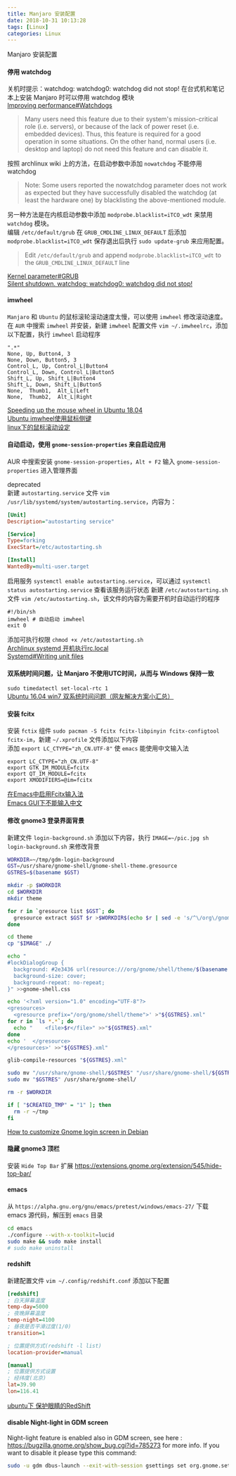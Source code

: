 ```yaml
---
title: Manjaro 安装配置
date: 2018-10-31 10:13:28
tags: [Linux]
categories: Linux
---
```

Manjaro 安装配置
<!-- more -->

#### 停用 watchdog
关机时提示：watchdog: watchdog0: watchdog did not stop! 在台式机和笔记本上安装 Manjaro 时可以停用 watchdog 模块  
[Improving performance#Watchdogs](https://wiki.archlinux.org/index.php/Improving_performance#Watchdogs)
> Many users need this feature due to their system's mission-critical role (i.e. servers), or because of the lack of power reset (i.e. embedded devices). Thus, this feature is required for a good operation in some situations. On the other hand, normal users (i.e. desktop and laptop) do not need this feature and can disable it.

按照 archlinux wiki 上的方法，在启动参数中添加 `nowatchdog` 不能停用 watchdog
> Note: Some users reported the nowatchdog parameter does not work as expected but they have successfully disabled the watchdog (at least the hardware one) by blacklisting the above-mentioned module.

另一种方法是在内核启动参数中添加 `modprobe.blacklist=iTCO_wdt` 来禁用 `watchdog` 模块。  
编辑 `/etc/default/grub` 在 `GRUB_CMDLINE_LINUX_DEFAULT` 后添加 `modprobe.blacklist=iTCO_wdt` 保存退出后执行 `sudo update-grub` 来应用配置。  
> Edit `/etc/default/grub` and append `modprobe.blacklist=iTCO_wdt` to the `GRUB_CMDLINE_LINUX_DEFAULT` line

[Kernel parameter#GRUB](https://wiki.archlinux.org/index.php/Kernel_parameters#GRUB)  
[Silent shutdown. watchdog: watchdog0: watchdog did not stop!](https://bbs.archlinux.org/viewtopic.php?id=221239)

#### imwheel
`Manjaro` 和 `Ubuntu` 的鼠标滚轮滚动速度太慢，可以使用 `imwheel` 修改滚动速度。
在 `AUR` 中搜索 `imwheel` 并安装，新建 `imwheel` 配置文件 `vim ~/.imwheelrc`，添加以下配置，执行 `imwheel` 启动程序
```
".*"
None, Up, Button4, 3
None, Down, Button5, 3
Control_L, Up, Control_L|Button4
Control_L, Down, Control_L|Button5
Shift_L, Up, Shift_L|Button4
Shift_L, Down, Shift_L|Button5
None,  Thumb1,  Alt_L|Left
None,  Thumb2,  Alt_L|Right
```

[Speeding up the mouse wheel in Ubuntu 18.04](https://askubuntu.com/questions/1030678/speeding-up-the-mouse-wheel-in-ubuntu-18-04)  
[Ubuntu imwheel使用鼠标侧键](https://www.jianshu.com/p/ffe1807fe66d)  
[linux下的鼠标滚动设定](https://www.jianshu.com/p/406f34871856)

#### 自动启动，使用 `gnome-session-properties` 来自启动应用
AUR 中搜索安装 `gnome-session-properties`，`Alt + F2` 输入 `gnome-session-properties` 进入管理界面

deprecated  
新建 `autostarting.service` 文件 `vim /usr/lib/systemd/system/autostarting.service`，内容为：
```ini
[Unit]
Description="autostarting service" 

[Service]
Type=forking
ExecStart=/etc/autostarting.sh

[Install]
WantedBy=multi-user.target
```
启用服务 `systemctl enable autostarting.service`，可以通过 `systemctl status autostarting.service` 查看该服务运行状态
新建 `/etc/autostarting.sh` 文件 `vim /etc/autostarting.sh`，该文件的内容为需要开机时自动运行的程序
```shell
#!/bin/sh
imwheel # 自动启动 imwheel
exit 0
```

添加可执行权限 `chmod +x /etc/autostarting.sh`   
[Archlinux systemd 开机执行rc.local](https://blog.csdn.net/listener_ri/article/details/45458119)  
[Systemd#Writing unit files](https://wiki.archlinux.org/index.php/Systemd)  

#### 双系统时间问题，让 Manjaro 不使用UTC时间，从而与 Windows 保持一致
`sudo timedatectl set-local-rtc 1`  
[Ubuntu 16.04 win7 双系统时间问题（网友解决方案小汇总）](https://zhuanlan.zhihu.com/p/24762788)

#### 安装 fcitx
安装 `fctix` 组件 `sudo pacman -S fcitx fcitx-libpinyin fcitx-configtool fcitx-im`，新建 `~/.xprofile` 文件添加以下内容  
添加 `export LC_CTYPE="zh_CN.UTF-8"` 使 `emacs` 能使用中文输入法
```
export LC_CTYPE="zh_CN.UTF-8"
export GTK_IM_MODULE=fcitx
export QT_IM_MODULE=fcitx
export XMODIFIERS=@im=fcitx
```

[在Emacs中启用Fcitx输入法](https://www.cnblogs.com/jiqingwu/p/emacs_use_fcitx.html)  
[Emacs GUI下不能输入中文](https://emacs-china.org/t/topic/1271)  

#### 修改 gnome3 登录界面背景
新建文件 `login-background.sh` 添加以下内容，执行 `IMAGE=~/pic.jpg sh login-background.sh` 来修改背景
```sh
WORKDIR=~/tmp/gdm-login-background
GST=/usr/share/gnome-shell/gnome-shell-theme.gresource
GSTRES=$(basename $GST)

mkdir -p $WORKDIR
cd $WORKDIR
mkdir theme

for r in `gresource list $GST`; do
  gresource extract $GST $r >$WORKDIR$(echo $r | sed -e 's/^\/org\/gnome\/shell\//\//g')
done

cd theme
cp "$IMAGE" ./

echo "
#lockDialogGroup {
  background: #2e3436 url(resource:///org/gnome/shell/theme/$(basename $IMAGE));
  background-size: cover;
  background-repeat: no-repeat;
}" >>gnome-shell.css

echo '<?xml version="1.0" encoding="UTF-8"?>
<gresources>
  <gresource prefix="/org/gnome/shell/theme">' >"${GSTRES}.xml"
for r in `ls *.*`; do
  echo "    <file>$r</file>" >>"${GSTRES}.xml"
done
echo '  </gresource>
</gresources>' >>"${GSTRES}.xml"

glib-compile-resources "${GSTRES}.xml"

sudo mv "/usr/share/gnome-shell/$GSTRES" "/usr/share/gnome-shell/${GSTRES}.backup"
sudo mv "$GSTRES" /usr/share/gnome-shell/

rm -r $WORKDIR

if [ "$CREATED_TMP" = "1" ]; then
  rm -r ~/tmp
fi
```

[How to customize Gnome login screen in Debian](https://unix.stackexchange.com/questions/310923/how-to-customize-gnome-login-screen-in-debian)

#### 隐藏 gnome3 顶栏
安装 `Hide Top Bar` 扩展
https://extensions.gnome.org/extension/545/hide-top-bar/

#### emacs
从 `https://alpha.gnu.org/gnu/emacs/pretest/windows/emacs-27/` 下载 emacs 源代码，解压到 `emacs` 目录
```sh
cd emacs
./configure --with-x-toolkit=lucid
sudo make && sudo make install
# sudo make uninstall
```

#### redshift
新建配置文件 `vim ~/.config/redshift.conf` 添加以下配置
```ini
[redshift]
; 白天屏幕温度
temp-day=5000
; 夜晚屏幕温度
temp-night=4100
; 昼夜是否平滑过度(1/0)
transition=1

; 位置提供方式(redshift -l list)
location-provider=manual

[manual]
; 位置提供方式设置
; 经纬度(北京)
lat=39.90
lon=116.41
```

[ubuntu下 保护眼睛的RedShift](https://blog.csdn.net/dr_unknown/article/details/53766921)

#### disable Night-light in GDM screen
Night-light feature is enabled also in GDM screen, see here : https://bugzilla.gnome.org/show_bug.cgi?id=785273 for more info.
If you want to disable it please type this command:

```sh
sudo -u gdm dbus-launch --exit-with-session gsettings set org.gnome.settings-daemon.plugins.color night-light-enabled false
```
